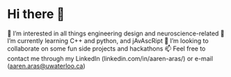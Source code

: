 # Hi there 👋

<!--
**aaren-aras/aaren-aras** is a ✨ _special_ ✨ repository because its `README.md` (this file) appears on your GitHub profile.

Here are some ideas to get you started:

- 🔭 I’m currently working on ...
- 🌱 I’m currently learning ...
- 👯 I’m looking to collaborate on ..
- 🤔 I’m looking for help with ...
- 💬 Ask me about ...
- 📫 How to reach me: ...
- 😄 Pronouns: ...
- ⚡ Fun fact: ...
-->

👀 I’m interested in all things engineering design and neuroscience-related
🌱 I’m currently learning C++ and python, and jAvAscRipt
💞️ I’m looking to collaborate on some fun side projects and hackathons
📫 Feel free to contact me through my LinkedIn (linkedin.com/in/aaren-aras/) or e-mail (aaren.aras@uwaterloo.ca)
